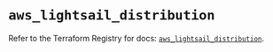 # `aws_lightsail_distribution`

Refer to the Terraform Registry for docs: [`aws_lightsail_distribution`](https://registry.terraform.io/providers/hashicorp/aws/6.2.0/docs/resources/lightsail_distribution).

